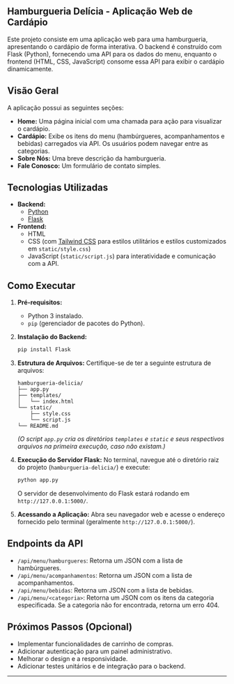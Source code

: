 ## Hamburgueria Delícia - Aplicação Web de Cardápio

Este projeto consiste em uma aplicação web para uma hamburgueria, apresentando o cardápio de forma interativa. O backend é construído com Flask (Python), fornecendo uma API para os dados do menu, enquanto o frontend (HTML, CSS, JavaScript) consome essa API para exibir o cardápio dinamicamente.

## Visão Geral

A aplicação possui as seguintes seções:

-   **Home:** Uma página inicial com uma chamada para ação para visualizar o cardápio.
-   **Cardápio:** Exibe os itens do menu (hambúrgueres, acompanhamentos e bebidas) carregados via API. Os usuários podem navegar entre as categorias.
-   **Sobre Nós:** Uma breve descrição da hamburgueria.
-   **Fale Conosco:** Um formulário de contato simples.

## Tecnologias Utilizadas

-   **Backend:**
    -   [Python](https://www.python.org/)
    -   [Flask](https://flask.palletsprojects.com/en/2.3.x/)
-   **Frontend:**
    -   HTML
    -   CSS (com [Tailwind CSS](https://tailwindcss.com/) para estilos utilitários e estilos customizados em `static/style.css`)
    -   JavaScript (`static/script.js`) para interatividade e comunicação com a API.

## Como Executar

1.  **Pré-requisitos:**
    -   Python 3 instalado.
    -   `pip` (gerenciador de pacotes do Python).

2.  **Instalação do Backend:**
    ```bash
    pip install Flask
    ```

3.  **Estrutura de Arquivos:**
    Certifique-se de ter a seguinte estrutura de arquivos:
    ```
    hamburgueria-delicia/
    ├── app.py
    ├── templates/
    │   └── index.html
    └── static/
        ├── style.css
        └── script.js
    └── README.md
    ```
    *(O script `app.py` cria os diretórios `templates` e `static` e seus respectivos arquivos na primeira execução, caso não existam.)*

4.  **Execução do Servidor Flask:**
    No terminal, navegue até o diretório raiz do projeto (`hamburgueria-delicia/`) e execute:
    ```bash
    python app.py
    ```
    O servidor de desenvolvimento do Flask estará rodando em `http://127.0.0.1:5000/`.

5.  **Acessando a Aplicação:**
    Abra seu navegador web e acesse o endereço fornecido pelo terminal (geralmente `http://127.0.0.1:5000/`).

## Endpoints da API

-   `/api/menu/hamburgueres`: Retorna um JSON com a lista de hambúrgueres.
-   `/api/menu/acompanhamentos`: Retorna um JSON com a lista de acompanhamentos.
-   `/api/menu/bebidas`: Retorna um JSON com a lista de bebidas.
-   `/api/menu/<categoria>`: Retorna um JSON com os itens da categoria especificada. Se a categoria não for encontrada, retorna um erro 404.

## Próximos Passos (Opcional)

-   Implementar funcionalidades de carrinho de compras.
-   Adicionar autenticação para um painel administrativo.
-   Melhorar o design e a responsividade.
-   Adicionar testes unitários e de integração para o backend.

---
